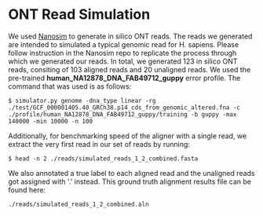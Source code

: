 # ONT Read Simulation

We used [Nanosim](https://github.com/bcgsc/NanoSim) to generate in silico ONT reads.
The reads we generated are intended to simulated a typical genomic read for H. sapiens. 
Please follow instruction in the Nanosim repo to replicate the process through which we generated our reads. In total, we generated 123 in silico ONT reads, consiting of 103 aligned reads and 20 unaligned reads. 
We used the pre-trained **human_NA12878_DNA_FAB49712_guppy** error profile. The command that was used is as follows:

```
$ simulator.py genome -dna_type linear -rg ./test/GCF_000001405.40_GRCh38.p14_cds_from_genomic_altered.fna -c ./profile/human_NA12878_DNA_FAB49712_guppy/training -b guppy -max 140000 -min 10000 -n 100
```
Additionally, for benchmarking speed of the aligner with a single read, we extract the very first read in our set of reads by running:
```
$ head -n 2 ./reads/simulated_reads_1_2_combined.fasta
```
We also annotated a true label to each aligned read and the unaligned reads got assigned with '.' instead. 
This ground truth alignment results file can be found here:
```
./reads/simulated_reads_1_2_combined.aln
```
